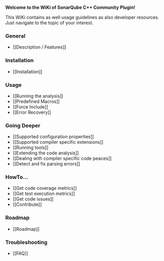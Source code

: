 **Welcome to the WiKi of SonarQube C++ Community Plugin!**

This WiKi contains as well usage guidelines as also developer resources. Just navigate to the topic of your interest.

### General
* [[Description / Features]]

### Installation
* [[Installation]]

### Usage
* [[Running the analysis]]
* [[Predefined Macros]]
* [[Force Include]]
* [[Error Recovery]]

### Going Deeper
* [[Supported configuration properties]]
* [[Supported compiler specific extensions]]
* [[Running tools]]
* [[Extending the code analysis]]
* [[Dealing with compiler specific code peaces]]
* [[Detect and fix parsing errors]]

### HowTo...
* [[Get code coverage metrics]]
* [[Get test execution metrics]]
* [[Get code issues]]
* [[Contribute]]

### Roadmap
* [[Roadmap]]

### Troubleshooting
* [[FAQ]]
